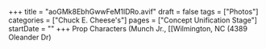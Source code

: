 +++
title = "aoGMk8EbhGwwFeM1lDRo.avif"
draft = false
tags = ["Photos"]
categories = ["Chuck E. Cheese's"]
pages = ["Concept Unification Stage"]
startDate = ""
+++
Prop Characters (Munch Jr., [[Wilmington, NC (4389 Oleander Dr)
